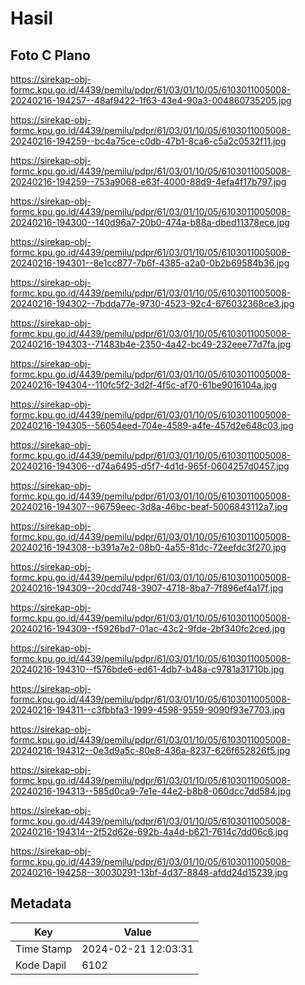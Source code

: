 # Hasil

## Foto C Plano

https://sirekap-obj-formc.kpu.go.id/4439/pemilu/pdpr/61/03/01/10/05/6103011005008-20240216-194257--48af9422-1f63-43e4-90a3-004860735205.jpg

https://sirekap-obj-formc.kpu.go.id/4439/pemilu/pdpr/61/03/01/10/05/6103011005008-20240216-194259--bc4a75ce-c0db-47b1-8ca6-c5a2c0532f11.jpg

https://sirekap-obj-formc.kpu.go.id/4439/pemilu/pdpr/61/03/01/10/05/6103011005008-20240216-194259--753a9068-e63f-4000-88d9-4efa4f17b797.jpg

https://sirekap-obj-formc.kpu.go.id/4439/pemilu/pdpr/61/03/01/10/05/6103011005008-20240216-194300--140d96a7-20b0-474a-b88a-dbed11378ece.jpg

https://sirekap-obj-formc.kpu.go.id/4439/pemilu/pdpr/61/03/01/10/05/6103011005008-20240216-194301--8e1cc877-7b6f-4385-a2a0-0b2b69584b36.jpg

https://sirekap-obj-formc.kpu.go.id/4439/pemilu/pdpr/61/03/01/10/05/6103011005008-20240216-194302--7bdda77e-9730-4523-92c4-676032368ce3.jpg

https://sirekap-obj-formc.kpu.go.id/4439/pemilu/pdpr/61/03/01/10/05/6103011005008-20240216-194303--71483b4e-2350-4a42-bc49-232eee77d7fa.jpg

https://sirekap-obj-formc.kpu.go.id/4439/pemilu/pdpr/61/03/01/10/05/6103011005008-20240216-194304--110fc5f2-3d2f-4f5c-af70-61be9016104a.jpg

https://sirekap-obj-formc.kpu.go.id/4439/pemilu/pdpr/61/03/01/10/05/6103011005008-20240216-194305--56054eed-704e-4589-a4fe-457d2e648c03.jpg

https://sirekap-obj-formc.kpu.go.id/4439/pemilu/pdpr/61/03/01/10/05/6103011005008-20240216-194306--d74a6495-d5f7-4d1d-965f-0604257d0457.jpg

https://sirekap-obj-formc.kpu.go.id/4439/pemilu/pdpr/61/03/01/10/05/6103011005008-20240216-194307--96759eec-3d8a-46bc-beaf-5006843112a7.jpg

https://sirekap-obj-formc.kpu.go.id/4439/pemilu/pdpr/61/03/01/10/05/6103011005008-20240216-194308--b391a7e2-08b0-4a55-81dc-72eefdc3f270.jpg

https://sirekap-obj-formc.kpu.go.id/4439/pemilu/pdpr/61/03/01/10/05/6103011005008-20240216-194309--20cdd748-3907-4718-8ba7-7f896ef4a17f.jpg

https://sirekap-obj-formc.kpu.go.id/4439/pemilu/pdpr/61/03/01/10/05/6103011005008-20240216-194309--f5926bd7-01ac-43c2-9fde-2bf340fc2ced.jpg

https://sirekap-obj-formc.kpu.go.id/4439/pemilu/pdpr/61/03/01/10/05/6103011005008-20240216-194310--f576bde6-ed61-4db7-b48a-c9781a31710b.jpg

https://sirekap-obj-formc.kpu.go.id/4439/pemilu/pdpr/61/03/01/10/05/6103011005008-20240216-194311--c3fbbfa3-1999-4598-9559-9090f93e7703.jpg

https://sirekap-obj-formc.kpu.go.id/4439/pemilu/pdpr/61/03/01/10/05/6103011005008-20240216-194312--0e3d9a5c-80e8-436a-8237-626f652826f5.jpg

https://sirekap-obj-formc.kpu.go.id/4439/pemilu/pdpr/61/03/01/10/05/6103011005008-20240216-194313--585d0ca9-7e1e-44e2-b8b8-060dcc7dd584.jpg

https://sirekap-obj-formc.kpu.go.id/4439/pemilu/pdpr/61/03/01/10/05/6103011005008-20240216-194314--2f52d62e-692b-4a4d-b621-7614c7dd06c6.jpg

https://sirekap-obj-formc.kpu.go.id/4439/pemilu/pdpr/61/03/01/10/05/6103011005008-20240216-194258--30030291-13bf-4d37-8848-afdd24d15239.jpg


## Metadata

| Key        | Value               |
| ---------- | ------------------- |
| Time Stamp | 2024-02-21 12:03:31 |
| Kode Dapil | 6102                |




